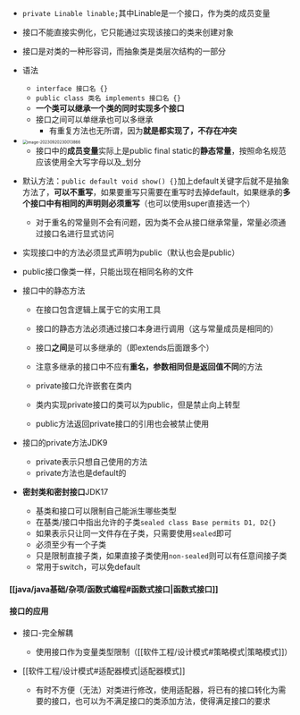 
- `private Linable linable;`其中Linable是一个接口，作为类的成员变量
- 接口不能直接实例化，它只能通过实现该接口的类来创建对象
- 接口是对类的一种形容词，而抽象类是类层次结构的一部分

- 语法
  - `interface 接口名 {} `
  - `public class 类名 implements 接口名 {}`
  - **一个类可以继承一个类的同时实现多个接口**
  - 接口之间可以单继承也可以多继承
    - 有重复方法也无所谓，因为**就是都实现了，不存在冲突**

- <img src="https://thdlrt.oss-cn-beijing.aliyuncs.com/image-20230920230013866.png" alt="image-20230920230013866" style="zoom:50%;" />

  - 接口中的**成员变量**实际上是public final static的**静态常量**，按照命名规范应该使用全大写字母以及_划分

- 默认方法：`public default void show() {}`加上default关键字后就不是抽象方法了，**可以不重写**，如果要重写只需要在重写时去掉default，如果继承的**多个接口中有相同的声明则必须重写**（也可以使用super直接选一个）
  - 对于重名的常量则不会有问题，因为类不会从接口继承常量，常量必须通过接口名进行显式访问

- 实现接口中的方法必须显式声明为public（默认也会是public）

- public接口像类一样，只能出现在相同名称的文件

- 接口中的静态方法
  - 在接口包含逻辑上属于它的实用工具
  - 接口的静态方法必须通过接口本身进行调用（这与常量成员是相同的）

  - 接口**之间**是可以多继承的（即extends后面跟多个）
  - 注意多继承的接口中不应有**重名，参数相同但是返回值不同**的方法
  - private接口允许嵌套在类内
  - 类内实现private接口的类可以为public，但是禁止向上转型
  - public方法返回private接口的引用也会被禁止使用


- 接口的private方法JDK9
  - private表示只想自己使用的方法
  - private方法也是default的

- **密封类和密封接口**JDK17
  - 基类和接口可以限制自己能派生哪些类型
  - 在基类/接口中指出允许的子类`sealed class Base permits D1, D2{}`
  - 如果表示只让同一文件存在子类，只需要使用`sealed`即可
  - 必须至少有一个子类
  - 只是限制直接子类，如果直接子类使用`non-sealed`则可以有任意间接子类
  - 常用于switch，可以免default

#### [[java/java基础/杂项/函数式编程#函数式接口|函数式接口]]

#### 接口的应用

- 接口-完全解耦
  - 使用接口作为变量类型限制（[[软件工程/设计模式#策略模式|策略模式]]）

- [[软件工程/设计模式#适配器模式|适配器模式]]
  - 有时不方便（无法）对类进行修改，使用适配器，将已有的接口转化为需要的接口，也可以为不满足接口的类添加方法，使得满足接口的要求